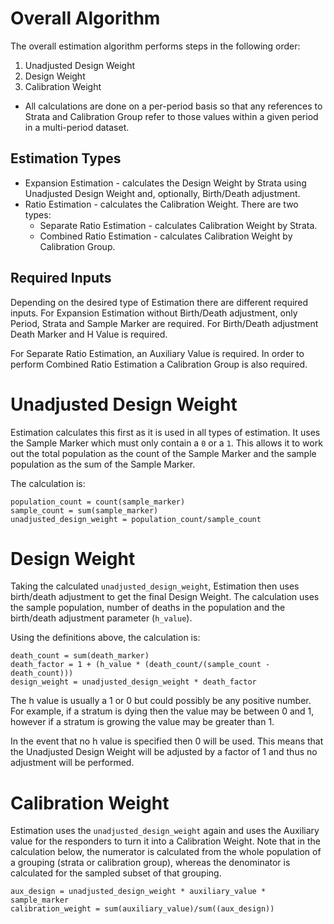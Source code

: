Overall Algorithm
=================

The overall estimation algorithm performs steps in the following order:
1. Unadjusted Design Weight
2. Design Weight
3. Calibration Weight

* All calculations are done on a per-period basis so that any references to
Strata and Calibration Group refer to those values within a given period in
a multi-period dataset.

Estimation Types
----------------

* Expansion Estimation - calculates the Design Weight by Strata using Unadjusted
  Design Weight and, optionally, Birth/Death adjustment.
* Ratio Estimation - calculates the Calibration Weight. There are two types:
  * Separate Ratio Estimation - calculates Calibration Weight by Strata.
  * Combined Ratio Estimation - calculates Calibration Weight by Calibration
    Group.

Required Inputs
---------------

Depending on the desired type of Estimation there are different required inputs.
For Expansion Estimation without Birth/Death adjustment, only Period, Strata
and Sample Marker are required. For Birth/Death adjustment Death Marker and
H Value is required.

For Separate Ratio Estimation, an Auxiliary Value is required. In order to
perform Combined Ratio Estimation a Calibration Group is also required.

Unadjusted Design Weight
========================

Estimation calculates this first as it is used in all types of estimation.
It uses the Sample Marker which must only contain a `0` or a `1`. This
allows it to work out the total population as the count of the Sample Marker
and the sample population as the sum of the Sample Marker.

The calculation is:
```
population_count = count(sample_marker)
sample_count = sum(sample_marker)
unadjusted_design_weight = population_count/sample_count
```

Design Weight
=============

Taking the calculated `unadjusted_design_weight`, Estimation then uses
birth/death adjustment to get the final Design Weight. The calculation uses
the sample population, number of deaths in the population and the
birth/death adjustment parameter (`h_value`).

Using the definitions above, the calculation is:
```
death_count = sum(death_marker)
death_factor = 1 + (h_value * (death_count/(sample_count - death_count)))
design_weight = unadjusted_design_weight * death_factor
```

The h value is usually a 1 or 0 but could possibly be any positive number.
For example, if a stratum is dying then the value may be between 0 and 1,
however if a stratum is growing the value may be greater than 1.

In the event that no h value is specified then 0 will be used. This means
that the Unadjusted Design Weight will be adjusted by a factor of 1 and thus
no adjustment will be performed.

Calibration Weight
==================

Estimation uses the `unadjusted_design_weight` again and uses the Auxiliary
value for the responders to turn it into a Calibration Weight. Note that in
the calculation below, the numerator is calculated from the whole population
of a grouping (strata or calibration group), whereas the denominator is
calculated for the sampled subset of that grouping.

```
aux_design = unadjusted_design_weight * auxiliary_value * sample_marker
calibration_weight = sum(auxiliary_value)/sum((aux_design))
```
